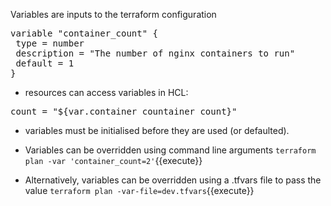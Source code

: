 
Variables are inputs to the terraform configuration 

<pre class="file" data-filename="variables.tf" data-target="replace">variable "container_count" {
 type = number
 description = "The number of nginx containers to run"
 default = 1
}
</pre>

* resources can access variables in HCL:
<pre>count = "${var.container_countainer_count}"</pre>

* variables must be initialised before they are used (or defaulted).

* Variables can be overridden using command line arguments
`terraform plan -var 'container_count=2'`{{execute}}

* Alternatively, variables can be overridden using a .tfvars file to pass the value
`terraform plan -var-file=dev.tfvars`{{execute}}
